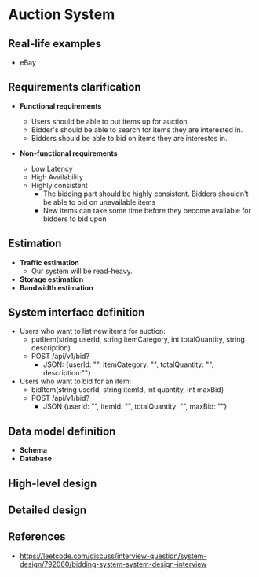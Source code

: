 # Auction System

## Real-life examples
- eBay

## Requirements clarification
- **Functional requirements**
   - Users should be able to put items up for auction.
   - Bidder's should be able to search for items they are interested in.
   - Bidders should be able to bid on items they are interestes in.
 
- **Non-functional requirements**
   - Low Latency
   - High Availability
   - Highly consistent
      - The bidding part should be highly consistent. Bidders shouldn't be able to bid on unavailable items
      - New items can take some time before they become available for bidders to bid upon

## Estimation
- **Traffic estimation**
   - Our system will be read-heavy.
- **Storage estimation**
- **Bandwidth estimation**

## System interface definition
- Users who want to list new items for auction:
   - putItem(string userId, string itemCategory, int totalQuantity, string description)
   - POST /api/v1/bid?
      - JSON: {userId: "", itemCategory: "", totalQuantity: "", description:""}
- Users who want to bid for an item:
   - bidItem(string userId, string itemId, int quantity, int maxBid}
   - POST /api/v1/bid?
      - JSON {userId: "", itemId: "", totalQuantity: "", maxBid: ""}

## Data model definition
- **Schema**
- **Database**

## High-level design

## Detailed design

## References
- https://leetcode.com/discuss/interview-question/system-design/792060/bidding-system-system-design-interview
